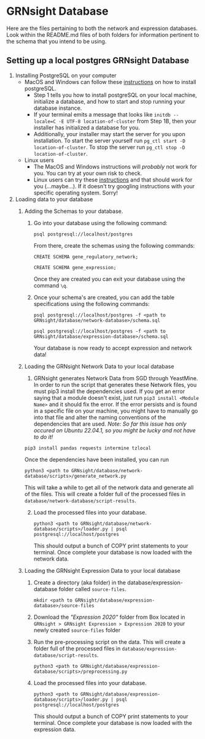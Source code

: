 # GRNsight Database
Here are the files pertaining to both the network and expression databases. Look within the README.md files of both folders for information pertinent to the schema that you intend to be using.
## Setting up a local postgres GRNsight Database
1. Installing PostgreSQL on your computer
    - MacOS and Windows can follow these [instructions](https://dondi.lmu.build/share/db/postgresql-setup-day.pdf) on how to install postgreSQL.
        - Step 1 tells you how to install postgreSQL on your local machine, initialize a database, and how to start and stop running your database instance.
        - If your terminal emits a message that looks like `initdb --locale=C -E UTF-8 location-of-cluster` from Step 1B, then your installer has initialized a database for you.
        - Additionally, your installer may start the server for you upon installation. To start the server yourself run `pg_ctl start -D location-of-cluster`. To stop the server run `pg_ctl stop -D location-of-cluster`.
    - Linux users
      - The MacOS and Windows instructions will _probably_ not work for you. You can try at your own risk to check.
      - Linux users can try these [instructions](https://www.geeksforgeeks.org/install-postgresql-on-linux/) and that should work for you (...maybe...). If it doesn't try googling instructions with your specific operating system. Sorry!
2. Loading data to your database
    1. Adding the Schemas to your database.
        1. Go into your database using the following command: 
            
            ```
            psql postgresql://localhost/postgres
            ``` 
            
           From there, create the schemas using the following commands:
            
            ```
            CREATE SCHEMA gene_regulatory_network;
            ```
            
            ```
            CREATE SCHEMA gene_expression;
            ```
            
           Once they are created you can exit your database using the command `\q`.
         2. Once your schema's are created, you can add the table specifications using the following commands:
            
            ```
            psql postgresql://localhost/postgres -f <path to GRNsight/database/network-database>/schema.sql
            ```
            
            ```
            psql postgresql://localhost/postgres -f <path to GRNsight/database/expression-database>/schema.sql
            ```
            
            Your database is now ready to accept expression and network data!
            
    2. Loading the GRNsight Network Data to your local database
        1. GRNsight generates Network Data from SGD through YeastMine. In order to run the script that generates these Network files, you must pip3 install the dependencies used. If you get an error saying that a module doesn't exist, just run `pip3 install <Module Name>` and it should fix the error. If the error persists and is found in a specific file on your machine, you might have to manually go into that file and alter the naming conventions of the dependencies that are used. _Note: So far this issue has only occured on Ubuntu 22.04.1, so you might be lucky and not have to do it!_
        
          ```
          pip3 install pandas requests intermine tzlocal
          ```
          
          Once the dependencies have been installed, you can run 
          
          ```
          python3 <path to GRNsight/database/network-database/scripts>/generate_network.py
          ```
        
          This will take a while to get all of the network data and generate all of the files. This will create a folder full of the processed files in `database/network-database/script-results`.
  
        2. Load the processed files into your database. 
        
            ```
            python3 <path to GRNsight/database/network-database/scripts>/loader.py | psql postgresql://localhost/postgres
            ```
            
            This should output a bunch of COPY print statements to your terminal. Once complete your database is now loaded with the network data.
        
    3. Loading the GRNsight Expression Data to your local database
        1. Create a directory (aka folder) in the database/expression-database folder called `source-files`. 
        
            ```
            mkdir <path to GRNsight/database/expression-database>/source-files
            ```
        
        2. Download the _"Expression 2020"_ folder from Box located in `GRNsight > GRNsight Expression > Expression 2020` to your newly created `source-files` folder
        3. Run the pre-processing script on the data. This will create a folder full of the processed files in `database/expression-database/script-results`.
        
            ```
            python3 <path to GRNsight/database/expression-database/scripts>/preprocessing.py
            ```
            
        4. Load the processed files into your database. 
        
            ```
            python3 <path to GRNsight/database/expression-database/scripts>/loader.py | psql postgresql://localhost/postgres
            ```
            
            This should output a bunch of COPY print statements to your terminal. Once complete your database is now loaded with the expression data.
        
